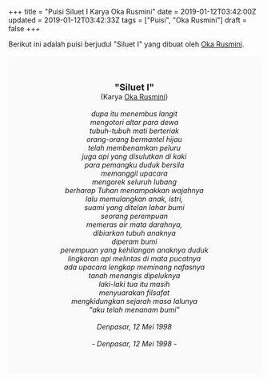 +++
title = "Puisi Siluet I Karya Oka Rusmini"
date = 2019-01-12T03:42:00Z
updated = 2019-01-12T03:42:33Z
tags = ["Puisi", "Oka Rusmini"]
draft = false
+++

<div dir="ltr" style="text-align: left;" trbidi="on"><div style="text-align: justify;">Berikut ini adalah puisi berjudul "Siluet I" yang dibuat oleh <a href="https://ensiklopedia.kemdikbud.go.id/sastra/artikel/Oka_Rusmini" target="_blank">Oka Rusmini</a>. </div><br /><div style="background: #FAFAFA; font-size: 14px; height: auto; margin: 0 auto; padding: 50px; text-align: center; width: auto;"><span style="font-size: 18px;"><b>"Siluet I"</b></span><br />(Karya <a href="https://www.sekata.web.id/tags/oka-rusmini" target="_blank">Oka Rusmini</a>) <br /><br /><i>dupa itu menembus langit<br />mengotori altar para dewa<br />tubuh-tubuh mati berteriak<br />orang-orang bermantel hijau<br />telah membenamkan peluru<br />juga api yang disulutkan di kaki<br />para pemangku duduk bersila<br />memanggil upacara<br />mengorek seluruh lubang<br />berharap Tuhan menampakkan wajahnya<br />lalu memulangkan anak, istri,<br />suami yang ditelan lahar bumi<br />seorang perempuan<br />memeras air mata darahnya,<br />dibiarkan tubuh anaknya<br />diperam bumi<br />perempuan yang kehilangan anaknya duduk<br />lingkaran api melintas di mata pucatnya<br />ada upacara lengkap meminang nafasnya<br />tanah menangis dipeluknya<br />laki-laki tua itu masih<br />menyuarakan filsafat<br />mengkidungkan sejarah masa lalunya<br />"aku telah menanam bumi"<br /><br />Denpasar, 12 Mei 1998<br /><br />- Denpasar, 12 Mei 1998 -</i> </div></div>

